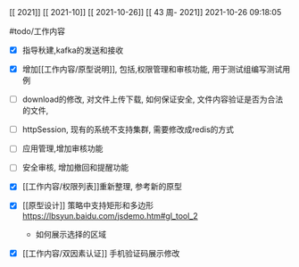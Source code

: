 [[ 2021]]
[[ 2021-10]]
[[ 2021-10-26]]
[[ 43 周- 2021]]
 2021-10-26 09:18:05
 
 #todo/工作内容
 - [x] 指导秋建,kafka的发送和接收
 - [x] 增加[[工作内容/原型说明]], 包括,权限管理和审核功能, 用于测试组编写测试用例
 - [ ] download的修改, 对文件上传下载, 如何保证安全, 文件内容验证是否为合法的文件,
 - [ ] httpSession, 现有的系统不支持集群, 需要修改成redis的方式
 - [ ] 应用管理,增加审核功能
 - [ ] 安全审核, 增加撤回和提醒功能
 - [x] [[工作内容/权限列表]]重新整理, 参考新的原型
 - [x] [[原型设计]] 策略中支持矩形和多边形 https://lbsyun.baidu.com/jsdemo.htm#gl_tool_2
	 - 如何展示选择的区域
 - [x] [[工作内容/双因素认证]] 手机验证码展示修改

 